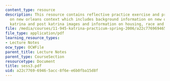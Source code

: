 ```yaml
---
content_type: resource
description: This resource contains reflective practice exercise and presentations
  on new orleans context which includes background information on new orleans pre
  katrina and post katrina images and information on housing, race and other issues.
file: /media/courses/11-945-katrina-practicum-spring-2006/a22c776969465acc8f6ee6b0fba15d8f_sess3.pdf
file_type: application/pdf
learning_resource_types:
- Lecture Notes
ocw_type: OCWFile
parent_title: Lecture Notes
parent_type: CourseSection
resourcetype: Document
title: sess3.pdf
uid: a22c7769-6946-5acc-8f6e-e6b0fba15d8f
---
```

